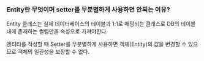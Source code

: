 ### Entity란 무엇이며 setter를 무분별하게 사용하면 안되는 이유?

Entity 클래스는 실제 데이터베이스의 테이블과 1:1로 매핑되는 클래스로 DB의 테이블내에 존재하는 컬럼만을 속성으로 가져야한다.

엔티티를 작성할 때 Setter를 무분별하게 사용하면 객체(Entity)의 값을 변경할 수 있으므로 객체의 일관성을 보장할 수 없다.
